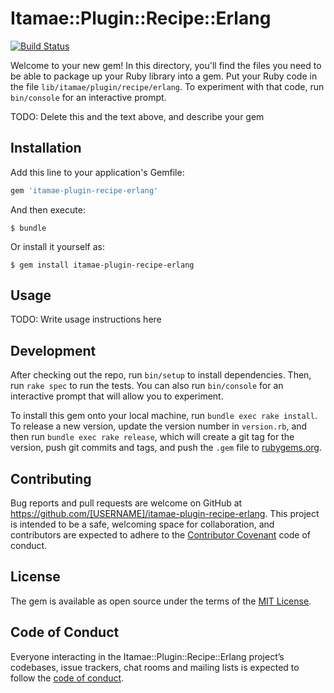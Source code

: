 # Itamae::Plugin::Recipe::Erlang

[![Build Status](https://travis-ci.org/ohr486/itamae-plugin-recipe-erlang.svg?branch=master)](https://travis-ci.org/ohr486/itamae-plugin-recipe-erlang)

Welcome to your new gem! In this directory, you'll find the files you need to be able to package up your Ruby library into a gem. Put your Ruby code in the file `lib/itamae/plugin/recipe/erlang`. To experiment with that code, run `bin/console` for an interactive prompt.

TODO: Delete this and the text above, and describe your gem

## Installation

Add this line to your application's Gemfile:

```ruby
gem 'itamae-plugin-recipe-erlang'
```

And then execute:

    $ bundle

Or install it yourself as:

    $ gem install itamae-plugin-recipe-erlang

## Usage

TODO: Write usage instructions here

## Development

After checking out the repo, run `bin/setup` to install dependencies. Then, run `rake spec` to run the tests. You can also run `bin/console` for an interactive prompt that will allow you to experiment.

To install this gem onto your local machine, run `bundle exec rake install`. To release a new version, update the version number in `version.rb`, and then run `bundle exec rake release`, which will create a git tag for the version, push git commits and tags, and push the `.gem` file to [rubygems.org](https://rubygems.org).

## Contributing

Bug reports and pull requests are welcome on GitHub at https://github.com/[USERNAME]/itamae-plugin-recipe-erlang. This project is intended to be a safe, welcoming space for collaboration, and contributors are expected to adhere to the [Contributor Covenant](http://contributor-covenant.org) code of conduct.

## License

The gem is available as open source under the terms of the [MIT License](http://opensource.org/licenses/MIT).

## Code of Conduct

Everyone interacting in the Itamae::Plugin::Recipe::Erlang project’s codebases, issue trackers, chat rooms and mailing lists is expected to follow the [code of conduct](https://github.com/[USERNAME]/itamae-plugin-recipe-erlang/blob/master/CODE_OF_CONDUCT.md).
